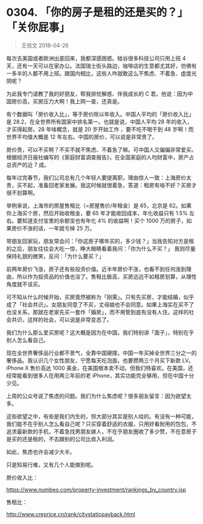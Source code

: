 # 0304. 「你的房子是租的还是买的？」 「关你屁事」
> 王信文
2018-04-26

每次去美国或者欧洲出差回来，我都深感困惑。硅谷很多科技公司只用上班 4 天，还有一天可以在家办公。法国瑞士街头路边，咖啡店的生意都尤其好，仿佛有一多半的人都不用上班。跟国内相比，这些人咋就敢这么不焦虑、不着急、虚度光阴呢？

为此我专门请教了我的好朋友，帮我排忧解惑、伴我成长的 C 君。他说：因为中国房价高，买房压力大啊！我上网一查，还真是。

有个数据叫「房价收入比」，等于房价除以年收入。中国人平均的「房价收入比」是 28.2，在全世界所有国家中排名第一。也就是说，中国人平均 28 年的收入，才买得起房。28 年啥概念，就是 20 岁开始工作 ，要不吃不喝干到 48 岁啊！而世界平均值大概是 12 年左右。中国的房价，可以说是非常贵了。

房价贵，可以不买啊？不买不就不焦虑、不着急了嘛。可中国人又偏偏非常爱买。根据经济日报社编写的《家庭财富调查报告》，在全国家庭的人均财富中，房产占总资产的近 7 成。

每年过完春节，我们公司总有几个年轻人要提离职，理由惊人一致：上海房价太贵，买不起，准备回老家发展。我这时候就很着急，答道：租房有啥不好？买房才很不划算啊。

举例来说，上海市的房屋售租比（=房屋售价/年租金）是 65，北京是 62。如果你上海买个房，然后开始收租金，要 65 年才能收回成本，年化收益只有 1.5% 左右。要知道支付宝里的余额宝也有年化 4% 的收益啊！买个 1000 万的房子，如果房价不涨的话，一年就亏掉 25 万。

带朋友回家玩，朋友常会问：「你这房子哪年买的，多少钱？」当我告知对方是租的之后，朋友往往会大吃一惊，睁大眼睛看着我问：「你为什么不买？」 我则尽量保持礼貌的微笑，反问：「为什么要买？」

前两年房价飞涨，房子还有些投资价值。近半年房价不涨，也看不到任何涨到理由，所以作为投资品的价值也没了。售租比极高，买房远远不如租房划算，从理性角度就不该买。

可不知从什么时候开始，买房竟然被称为「刚需」。只有先买房，才能结婚，似乎成了「社会共识」。女朋友同意了不买，丈母娘也不会同意。如果上海实在买不了也没关系，那就在老家先买一套作「婚房」，而不用管到底有没有人住。这样的社会共识，这样的社会，可以说是非常变态了。

我们为什么那么爱买房呢？这大概是因为在中国，我们特别讲「面子」，特别在乎别人怎么看自己。

现在全世界奢侈品行业都不景气，全靠中国硬撑。中国一年买掉全世界三分之一的奢侈品。我认识几个女性朋友，宁愿每天吃泡面，也要攒两三个月买下新款 LV。iPhone X 售价高达 1000 美金，在美国根本卖不动，但我们特喜欢。在美国，还经常能看到很多人在用两三年前的老 iPhone，其实功能完全够用，但在中国十分少见。

上周的公众号说了焦虑的问题。我们为什么焦虑呢？很多朋友留言：因为欲望太多。

这些欲望之中，有些是我们内生的，但大部分其实是别人给的。有没有一种可能，我们能不在乎别人怎么看自己呢？只买穿着舒适的衣服，只用好看耐用的包包，不追求最新款的手机，不着急找男朋友嫁人，不在乎朋友圈收了多少赞，不在意房子是买的还是租的，不去跟别的公司比收入利润。

如此，焦虑也许会减少大半。

只是知易行难，又有几个人能做到呢。

房价收入比：

https://www.numbeo.com/property-investment/rankings_by_country.jsp

售租比：

http://www.creprice.cn/rank/citystaticpayback.html
